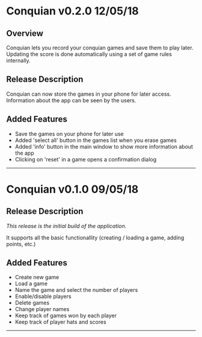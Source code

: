 # Conquian v0.2.0 12/05/18

## Overview

Conquian lets you record your conquian games and save them to play later. Updating the score is done automatically using a set of game rules internally.

## Release Description

Conquian can now store the games in your phone for later access.
Information about the app can be seen by the users.

## Added Features

* Save the games on your phone for later use
* Added 'select all' button in the games list when you erase games
* Added 'info' button in the main window to show more information about
the app
* Clicking on 'reset' in a game opens a confirmation dialog

---

# Conquian v0.1.0 09/05/18

## Release Description

_This release is the initial build of the application._

It supports all the basic functionallity (creating / loading a game, adding points, etc.)

## Added Features

* Create new game
* Load a game
* Name the game and select the number of players
* Enable/disable players
* Delete games
* Change player names
* Keep track of games won by each player
* Keep track of player hats and scores

---